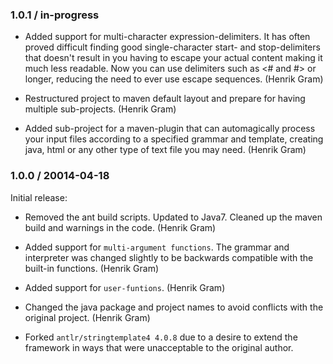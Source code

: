 ### 1.0.1 / in-progress

* Added support for multi-character expression-delimiters.  It has often proved difficult finding good single-character start- and stop-delimiters 
  that doesn't result in you having to escape your actual content making it much less readable.  Now you can use delimiters such as <# and #> or longer, 
  reducing the need to ever use escape sequences.  (Henrik Gram)

* Restructured project to maven default layout and prepare for having multiple sub-projects.  (Henrik Gram)

* Added sub-project for a maven-plugin that can automagically process your input files according to a specified grammar and template, creating java, 
  html or any other type of text file you may need.  (Henrik Gram)


### 1.0.0 / 20014-04-18

Initial release:

* Removed the ant build scripts.  Updated to Java7.  Cleaned up the maven build and warnings in the code.  (Henrik Gram)   

* Added support for `multi-argument functions`.  The grammar and interpreter was changed slightly to be backwards compatible with the built-in functions.  (Henrik Gram)  

* Added support for `user-funtions`.  (Henrik Gram)

* Changed the java package and project names to avoid conflicts with the original project.  (Henrik Gram)
  
* Forked `antlr/stringtemplate4 4.0.8` due to a desire to extend the framework in ways that were unacceptable to the original author. 
